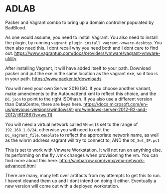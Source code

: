 # ADLAB

Packer and Vagrant combo to bring up a domain controller populated by BadBlood.

As one would assume, you need to install Vagrant. You also need to install the plugin, by running ````vagrant plugin install vagrant-vmware-desktop````. You then also need this. I dont recall why you need both and I dont care to find out. https://www.vagrantup.com/docs/providers/vmware/vagrant-vmware-utility

After installing Vagrant, it will have added itself to your path. Download packer and put the exe in the same location as the vagrant exe, so it too is in your path. https://www.packer.io/downloads

You will need your own Server 2016 ISO. If you choose another variant, make amendments to the Autounattend.xml to reflect this choice, and the ````DC.json```` to point to the right ISO/hash. If you also use a different version than DataCentre, there are keys here. https://docs.microsoft.com/en-us/previous-versions/windows/it-pro/windows-server-2012-R2-and-2012/jj612867(v=ws.11)

You will need a virtual network called ````VMnet18```` set to the range of ````192.168.1.0/24````, otherwise you will need to edit the ````DC_vagrant_file.template```` to reflect the appropriate network name, as well as the winrm address vagrant will try to connect to, AND the ````DC_Set_IP.ps1````

This is set to work with Vmware Workstation. It will not run on anything else. Its performing on the fly .vmx changes when provisioning the vm. You can find more about this here. http://sanbarrow.com/vmx/vmx-network-advanced.html

There are many, many left over artifacts from my attempts to get this to run. I havent cleaned them up and I dont intend on doing it either. Eventually a new version will come out with a deployed workstation.
